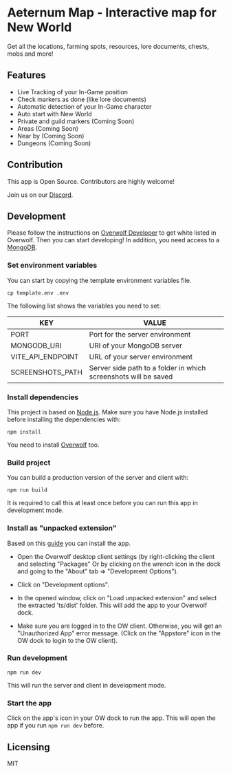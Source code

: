 # Aeternum Map - Interactive map for New World

Get all the locations, farming spots, resources, lore documents, chests, mobs and more!

## Features

- Live Tracking of your In-Game position
- Check markers as done (like lore documents)
- Automatic detection of your In-Game character
- Auto start with New World
- Private and guild markers (Coming Soon)
- Areas (Coming Soon)
- Near by (Coming Soon)
- Dungeons (Coming Soon)

## Contribution

This app is Open Source. Contributors are highly welcome!

Join us on our [Discord](https://discord.com/invite/NTZu8Px).

## Development

Please follow the instructions on [Overwolf Developer](http://developers.overwolf.com/documentation/odk-2-0-introduction/creating-your-first-app/) to get white listed in Overwolf. Then you can start developing!
In addition, you need access to a [MongoDB](https://docs.mongodb.com/manual/).

### Set environment variables

You can start by copying the template environment variables file.

```
cp template.env .env
```

The following list shows the variables you need to set:

| KEY               | VALUE                                                           |
| ----------------- | --------------------------------------------------------------- |
| PORT              | Port for the server environment                                 |
| MONGODB_URI       | URI of your MongoDB server                                      |
| VITE_API_ENDPOINT | URL of your server environment                                  |
| SCREENSHOTS_PATH  | Server side path to a folder in which screenshots will be saved |

### Install dependencies

This project is based on [Node.js](https://nodejs.org/). Make sure you have Node.js installed before installing the dependencies with:

```
npm install
```

You need to install [Overwolf](https://download.overwolf.com/install/Download) too.

### Build project

You can build a production version of the server and client with:

```
npm run build
```

It is required to call this at least once before you can run this app in development mode.

### Install as "unpacked extension"

Based on this [guide](https://overwolf.github.io/docs/start/sample-app-overview#5-install-the-app-as-unpacked-extension) you can install the app.

- Open the Overwolf desktop client settings (by right-clicking the client and selecting "Packages"
  Or by clicking on the wrench icon in the dock and going to the "About" tab => "Development Options").

- Click on "Development options".

- In the opened window, click on "Load unpacked extension" and select the extracted 'ts/dist' folder.
  This will add the app to your Overwolf dock.

- Make sure you are logged in to the OW client. Otherwise, you will get an "Unauthorized App" error message. (Click on the "Appstore" icon in the OW dock to login to the OW client).

### Run development

```
npm run dev
```

This will run the server and client in development mode.

### Start the app

Click on the app's icon in your OW dock to run the app. This will open the app if you run `npm run dev` before.

## Licensing

MIT
